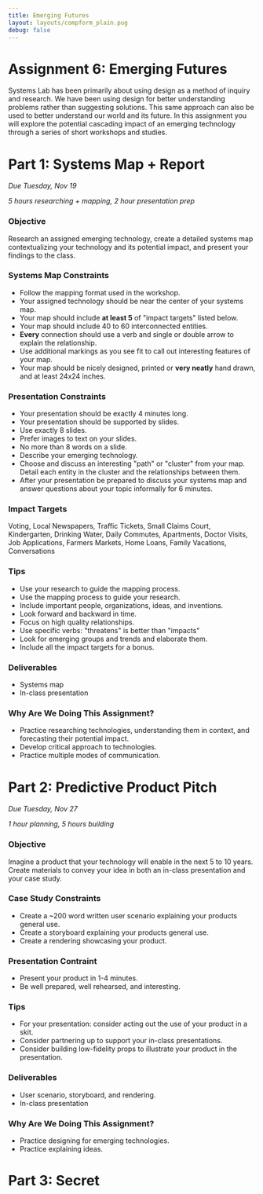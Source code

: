 ```yaml
---
title: Emerging Futures
layout: layouts/compform_plain.pug
debug: false
---
```


# Assignment 6: Emerging Futures

Systems Lab has been primarily about using design as a method of inquiry and research. We have been using design for better understanding problems rather than suggesting solutions. This same approach can also be used to better understand our world and its future. In this assignment you will explore the potential cascading impact of an emerging technology through a series of short workshops and studies.

# Part 1:  Systems Map + Report

*Due Tuesday, Nov 19*

*5 hours researching + mapping, 2 hour presentation prep*

### Objective

Research an assigned emerging technology, create a detailed systems map contextualizing your technology and its potential impact, and present your findings to the class.

### Systems Map Constraints

- Follow the mapping format used in the workshop.
- Your assigned technology should be near the center of your systems map.
- Your map should include **at least 5** of "impact targets" listed below.
- Your map should include 40 to 60 interconnected entities.
- **Every** connection should use a verb and single or double arrow to explain the relationship.
- Use additional markings as you see fit to call out interesting features of your map.
- Your map should be nicely designed, printed or **very neatly** hand drawn, and at least 24x24 inches.

### Presentation Constraints

- Your presentation should be exactly 4 minutes long.
- Your presentation should be supported by slides.
- Use exactly 8 slides.
- Prefer images to text on your slides.
- No more than 8 words on a slide.
- Describe your emerging technology.
- Choose and discuss an interesting "path" or "cluster" from your map. Detail each entity in the cluster and the relationships between them.
- After your presentation be prepared to discuss your systems map and answer questions about your topic informally for 6 minutes.

<!-- ### Technologies

- Drones
- 3d Printing
- Voice Control + Digital Assistants
- Deep Fakes
- Blockchain
- VR + AR
- Self-driving Cars
- Crypto Currency
- Mores Law
- Cultured Meat
- Brain-Computer Interfaces
- Holography
- Biometric Authentication
- Wireless Energy Transmission
- Ambient Intelligence
- Machine Translation
- Artificial General Intelligence
- DNA Data Storage
- Gene Editing -->

### Impact Targets

Voting, Local Newspapers, Traffic Tickets, Small Claims Court, Kindergarten, Drinking Water, Daily Commutes, Apartments, Doctor Visits, Job Applications, Farmers Markets, Home Loans, Family Vacations, Conversations

### Tips

- Use your research to guide the mapping process.
- Use the mapping process to guide your research.
- Include important people, organizations, ideas, and inventions.
- Look forward and backward in time.
- Focus on high quality relationships. 
- Use specific verbs: "threatens" is better than "impacts"
- Look for emerging groups and trends and elaborate them.
- Include all the impact targets for a bonus.

### Deliverables

- Systems map
- In-class presentation

### Why Are We Doing This Assignment?

- Practice researching technologies, understanding them in context, and forecasting their potential impact.
- Develop critical approach to technologies.
- Practice multiple modes of communication.

# Part 2:  Predictive Product Pitch

*Due Tuesday, Nov 27*

*1 hour planning, 5 hours building*

### Objective

Imagine a product that your technology will enable in the next 5 to 10 years. Create materials to convey your idea in both an in-class presentation and your case study.

### Case Study Constraints

- Create a ~200 word written user scenario explaining your products general use.
- Create a storyboard explaining your products general use.
- Create a rendering showcasing your product.

### Presentation Contraint

- Present your product in 1-4 minutes.
- Be well prepared, well rehearsed, and interesting.

### Tips

- For your presentation: consider acting out the use of your product in a skit.
- Consider partnering up to support your in-class presentations.
- Consider building low-fidelity props to illustrate your product in the presentation.

### Deliverables

- User scenario, storyboard, and rendering.
- In-class presentation

### Why Are We Doing This Assignment?

- Practice designing for emerging technologies.
- Practice explaining ideas.


# Part 3: Secret


<!-- # Part 3:  Disaster Exhibit

*Due Tuesday, December 4*

*6 hours*

### Objective

Imagine the worst possible outcome of your product gaining massive popularity. What disaster could your product lead to? Create a timeline from the introduction of your product to that disaster. Taking the role of a museum designer in 2038, create an exhibit to explain the events of your timeline.

### Deliverables

- A 12x12 inch or larger diorama of your exhibit
- A printed, 12x24 inch or larger timeline
- In class presentation.

### Why Are We Doing This Assignment?

- Develop critical approach to evaluating project proposals.
- Practice evaluating potential externalities of technology projects.
- Practice communicating about technology.
- Fun -->